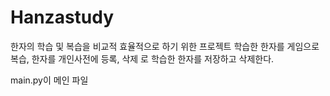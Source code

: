 # Hanzastudy
한자의 학습 및 복습을 비교적 효율적으로 하기 위한 프로젝트
학습한 한자를 게임으로 복습,
한자를 개인사전에 등록, 삭제 로 학습한 한자를 저장하고 삭제한다.

main.py이 메인 파일 
